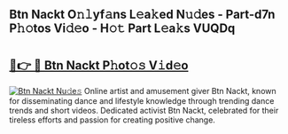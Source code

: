 ## Btn Nackt O𝚗𝚕yf𝚊ns L𝚎a𝚔ed N𝚞𝚍es - Part-d7n P𝚑𝚘tos Vi𝚍𝚎o - H𝚘𝚝 Part L𝚎a𝚔s VUQDq

# <h2><a href="http://kf10s4.oniu.top/?m=Btn+Nackt">🔗👉 🔴 Btn Nackt P𝚑ot𝚘𝚜 V𝚒d𝚎o</a></h2>

[![Btn Nackt Nu𝚍e𝚜](https://i.imgur.com/0qMVB7G.gif)](http://kf10s4.oniu.top/?m=Btn+Nackt)
Online artist and amusement giver Btn Nackt, known for disseminating dance and lifestyle knowledge through trending dance trends and short videos. Dedicated activist Btn Nackt, celebrated for their tireless efforts and passion for creating positive change.  
